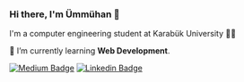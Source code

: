 ### Hi there, I'm Ümmühan 👋
I'm a computer engineering student at Karabük University :woman_technologist:

🌱 I’m currently learning **Web Development**.

[![Medium Badge](https://img.shields.io/badge/-Medium-757575?style=flat-quare&labelColor=757575&logo=Medium&logoColor=black&link=link)](https://ummuhankeles.medium.com/) 
[![Linkedin Badge](https://img.shields.io/badge/-Linkedin-757575?style=flat-quare&labelColor=757575&logo=Linkedin&logoColor=blue&link=link)](https://linkedin.com/in/ümmühan-keleş-754797199/)

<!--
**ummuhankeles/ummuhankeles** is a ✨ _special_ ✨ repository because its `README.md` (this file) appears on your GitHub profile.

Here are some ideas to get you started:

- 🔭 I’m currently working on ...
- 🌱 I’m currently learning ...
- 👯 I’m looking to collaborate on ...
- 🤔 I’m looking for help with ...
- 💬 Ask me about ...
- 📫 How to reach me: ...
- 😄 Pronouns: ...
- ⚡ Fun fact: ...
-->
